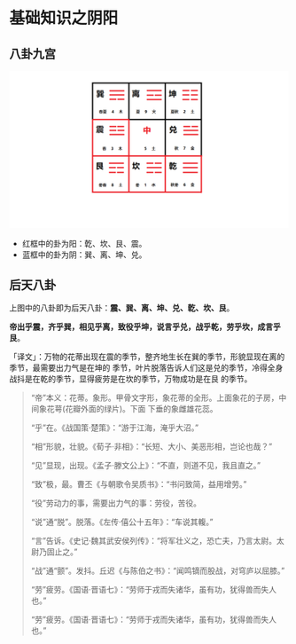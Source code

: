基础知识之阴阳
===================================================================================

## 八卦九宫

![奇门1](img/1.png)

+ 红框中的卦为阳：亁、坎、艮、震。
+ 蓝框中的卦为阴：巽、离、坤、兑。

## 后天八卦
上图中的八卦即为后天八卦：**震、巽、离、坤、兑、亁、坎、艮**。

**帝出乎震，齐乎巽，相见乎离，致役乎坤，说言乎兑，战乎乾，劳乎坎，成言乎艮**。

「译文」：万物的花蒂出现在震的季节，整齐地生长在巽的季节，形貌显现在离的季节，最需要出力气是在坤的
季节，叶片脱落告诉人们这是兑的季节，冷得全身战抖是在乾的季节，显得疲劳是在坎的季节，万物成功是在艮
的季节。
> “帝”本义：花蒂。象形。甲骨文字形，象花蒂的全形。上面象花的子房，中间象花萼(花瓣外面的绿片)。下面
> 下垂的象雌雄花蕊。
>
> “乎”在。《战国策·楚策》：“游于江海，淹乎大沼。”
> 
>  “相”形貌，壮貌。《荀子·非相》：“长短、大小、美恶形相，岂论也哉？”
>
> “见”显现，出现。《孟子·滕文公上》：“不直，则道不见，我且直之。”
>
> “致”极，最。曹丕《与朝歌令吴质书》：“书问致简，益用增劳。”
>
> “役”劳动力的事，需要出力气的事：劳役，苦役。
>
> “说”通“脱”。脱落。《左传·僖公十五年》：“车说其輹。”
>
> “言”告诉。《史记·魏其武安侯列传》：“将军壮义之，恐亡夫，乃言太尉。太尉乃固止之。”
>
> “战”通“颤”。发抖。丘迟《与陈伯之书》：“闻鸣镝而股战，对穹庐以屈膝。”
>
> “劳”疲劳。《国语·晋语七》：“劳师于戎而失诸华，虽有功，犹得兽而失人也。”
>
> “劳”疲劳。《国语·晋语七》：“劳师于戎而失诸华，虽有功，犹得兽而失人也。”